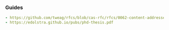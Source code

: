 ### Guides
```yaml
- https://github.com/tweag/rfcs/blob/cas-rfc/rfcs/0062-content-addressed-paths.md
- https://edolstra.github.io/pubs/phd-thesis.pdf
```

### 
